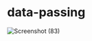 # data-passing

![Screenshot (83)](https://user-images.githubusercontent.com/74527431/102082835-a3ac4980-3e38-11eb-8f6f-7fe02d54a4e6.png)
